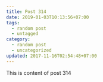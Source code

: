 ```yaml
---
title: Post 314
date: 2019-01-03T10:13:56+07:00
tags:
  - random post
  - untagged
category:
  - random post
  - uncategorized
updated: 2017-11-16T02:54:48+07:00
---
```

This is content of post 314